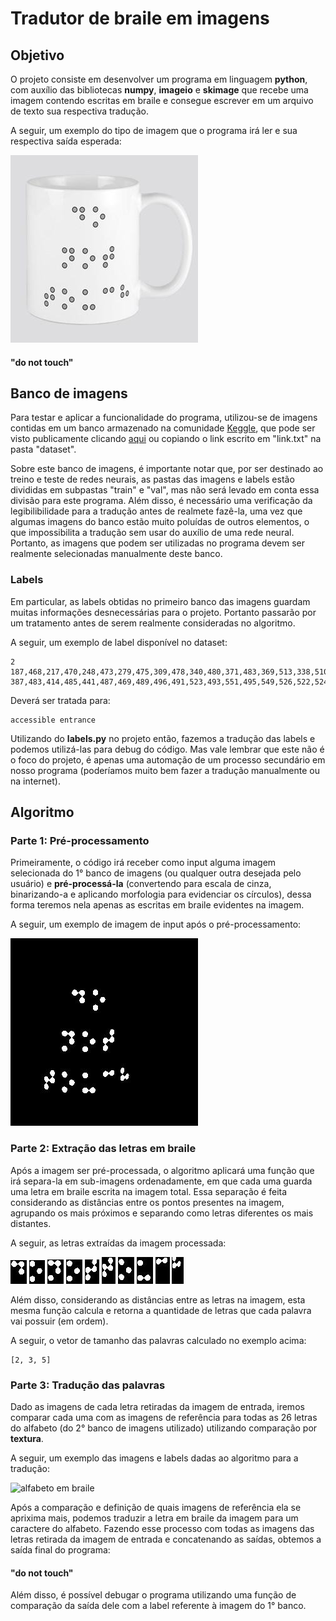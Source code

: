 # Tradutor de braile em imagens
## Objetivo
O projeto consiste em desenvolver um programa em linguagem **python**, com auxílio das bibliotecas **numpy**, **imageio** e **skimage** que recebe uma imagem contendo escritas em braile e consegue escrever em um arquivo de texto sua respectiva tradução.

A seguir, um exemplo do tipo de imagem que o programa irá ler e sua respectiva saída esperada:

![caneca com escritas em braile](https://github.com/natalzera/Tradutor-Braile/blob/main/Parcial/test.jpg)
#### "do not touch"

## Banco de imagens
Para testar e aplicar a funcionalidade do programa, utilizou-se de imagens contidas em um banco armazenado na comunidade [Keggle](https://www.kaggle.com/), que pode ser visto publicamente clicando [aqui](https://www.kaggle.com/datasets/changjianli/braille-dataset-for-scene-text-recognition) ou copiando o link escrito em "link.txt" na pasta "dataset".

Sobre este banco de imagens, é importante notar que, por ser destinado ao treino e teste de redes neurais, as pastas das imagens e labels estão divididas em subpastas "train" e "val", mas não será levado em conta essa divisão para este programa. Além disso, é necessário uma verificação da legibilibilidade para a tradução antes de realmete fazê-la, uma vez que algumas imagens do banco estão muito poluídas de outros elementos, o que impossibilita a tradução sem usar do auxílio de uma rede neural. Portanto, as imagens que podem ser utilizadas no programa devem ser realmente selecionadas manualmente deste banco.

### Labels
Em particular, as labels obtidas no primeiro banco das imagens guardam muitas informações desnecessárias para o projeto. Portanto passarão por um tratamento antes de serem realmente consideradas no algoritmo.

A seguir, um exemplo de label disponível no dataset:
```
2
187,468,217,470,248,473,279,475,309,478,340,480,371,483,369,513,338,510,308,508,278,505,247,503,217,500,187,498,"accessible"
387,483,414,485,441,487,469,489,496,491,523,493,551,495,549,526,522,524,495,522,468,520,441,518,414,516,387,514,"entrance"
```
Deverá ser tratada para:
```
accessible entrance
```

Utilizando do **labels.py** no projeto então, fazemos a tradução das labels e podemos utilizá-las para debug do código. Mas vale lembrar que este não é o foco do projeto, é apenas uma automação de um processo secundário em nosso programa (poderíamos muito bem fazer a tradução manualmente ou na internet).

## Algoritmo

### Parte 1: Pré-processamento
Primeiramente, o código irá receber como input alguma imagem selecionada do 1° banco de imagens (ou qualquer outra desejada pelo usuário) e **pré-processá-la** (convertendo para escala de cinza, binarizando-a e aplicando morfologia para evidenciar os círculos), dessa forma teremos nela apenas as escritas em braile evidentes na imagem.

A seguir, um exemplo de imagem de input após o pré-processamento:

![escritas em braile em preto e branco](https://github.com/natalzera/Tradutor-Braile/blob/main/Parcial/proc_img.jpg)

### Parte 2: Extração das letras em braile
Após a imagem ser pré-processada, o algoritmo aplicará uma função que irá separa-la em sub-imagens ordenadamente, em que cada uma guarda uma letra em braile escrita na imagem total. Essa separação é feita considerando as distâncias entre os pontos presentes na imagem, agrupando os mais próximos e separando como letras diferentes os mais distantes.

A seguir, as letras extraídas da imagem processada:

![letra em braile em preto e branco](https://github.com/natalzera/Tradutor-Braile/blob/main/Parcial/letters/00.jpg)
![letra em braile em preto e branco](https://github.com/natalzera/Tradutor-Braile/blob/main/Parcial/letters/01.jpg)
![letra em braile em preto e branco](https://github.com/natalzera/Tradutor-Braile/blob/main/Parcial/letters/10.jpg)
![letra em braile em preto e branco](https://github.com/natalzera/Tradutor-Braile/blob/main/Parcial/letters/11.jpg)
![letra em braile em preto e branco](https://github.com/natalzera/Tradutor-Braile/blob/main/Parcial/letters/12.jpg)
![letra em braile em preto e branco](https://github.com/natalzera/Tradutor-Braile/blob/main/Parcial/letters/20.jpg)
![letra em braile em preto e branco](https://github.com/natalzera/Tradutor-Braile/blob/main/Parcial/letters/21.jpg)
![letra em braile em preto e branco](https://github.com/natalzera/Tradutor-Braile/blob/main/Parcial/letters/22.jpg)
![letra em braile em preto e branco](https://github.com/natalzera/Tradutor-Braile/blob/main/Parcial/letters/23.jpg)
![letra em braile em preto e branco](https://github.com/natalzera/Tradutor-Braile/blob/main/Parcial/letters/24.jpg)

Além disso, considerando as distâncias entre as letras na imagem, esta mesma função calcula e retorna a quantidade de letras que cada palavra vai possuir (em ordem).

A seguir, o vetor de tamanho das palavras calculado no exemplo acima:
```Python3
[2, 3, 5]
```

### Parte 3: Tradução das palavras

Dado as imagens de cada letra retiradas da imagem de entrada, iremos comparar cada uma com as imagens de referência para todas as 26 letras do alfabeto (do 2° banco de imagens utilizado) utilizando comparação por **textura**.

A seguir, um exemplo das imagens e labels dadas ao algoritmo para a tradução:

![alfabeto em braile](https://3.bp.blogspot.com/_WzSKE_kNo6M/TJfrPiJLhkI/AAAAAAAAAHk/ETZjIgeuZnk/s1600/braille.jpg)

Após a comparação e definição de quais imagens de referência ela se aprixima mais, podemos traduzir a letra em braile da imagem para um caractere do alfabeto. Fazendo esse processo com todas as imagens das letras retirada da imagem de entrada e concatenando as saídas, obtemos a saída final do programa:

#### "do not touch"

Além disso, é possível debugar o programa utilizando uma função de comparação da saída dele com a label referente à imagem do 1° banco.
